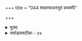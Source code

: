 +++
title = "044 शब्दस्याधारभूतं कथमपि"

+++
<details><summary>मूलम्</summary>

शब्दस्याधारभूतं कथमपि गगनं शक्यते नानुमातुं स्वेच्छातः पारिशेष्यक्रम इह कथितोऽतिप्रसङ्गादिदुःस्थः ।  
निष्क्रान्त्यादेर्न तद्धीस्सति नभसि यतो नास्ति कुड्यादिकेऽसौ रोधस्त्वावारकैश्चेत्तदभवनवशान्निष्क्रमादिश्च सिध्येत् ॥ ४४ ॥
</details>

<details><summary>सर्वाङ्कषटीका - ४४</summary>

[[1]]

एवं स्वपक्षमभिधाय, परोक्तम् आकाशानुमानप्रकारं निराकरोति - शब्दस्येत्यादिना । ' शब्दः पृथिव्याद्यष्टद्रव्यातिरिक्तद्रव्याश्रितः, पृथिव्याद्यष्टद्रव्यानाश्रितत्वे सति द्रव्याश्रितत्वात्' इति परिशेषानुमानेन पृथिव्याद्यष्टद्रव्यातिरिक्तस्य नवमद्रव्यस्याकाशस्य सिद्धिरिति वैशेषिकाः । 'शब्दः गुणः द्रव्याश्रितत्वात्' इत्यनुमानेनोक्तानुमानहेतौ विशेष्यासिद्धिनिरासः । एवं द्रव्याश्रितत्वेन गुणत्वे सिद्धे, 'शब्दः न पृथिव्यादिचतुष्टयगुणः, अपाकजत्वे सति अकारणगुणपूर्वकविशेषगुणत्वात्, सुखादिवत्' इत्यनुमानेन, पृथिव्यप्तेजोवायूनां शब्दाश्रयत्वाभावः सिद्ध्यति । पृथिव्यादिचतुष्टये हि विद्यमाना विशेषगुणाः रूपादयः कारणगुणपूर्वका एव दृष्टाः । कार्यगतगुणं प्रति समवायिकारणगतगुणः असमवायिकारणं भवति । यथा पटरूपं प्रति तन्तुरूपम् । शब्दस्तु न तथा दृश्यते; कार्य एव हि शब्दः साक्षादुत्पन्नो दृश्यते । यदि शब्दः पृथिव्यादौ कारणगुणपूर्वकः स्यात्, तर्हि भेर्यादौ जायमानः शब्दः भेर्यवयवेष्वपि जायेत । न हि तथा दृश्यते । अतः शब्दः न कारणगुणपूर्वकः । अत एव न पृथिव्यादिचतुष्टयविशेषगुणः । पृथिव्यां पाकवशात् यदा 

[[91]]

निष्क्रान्त्यादेर्न तद्धीः, सति नभसि यतो नास्ति कुड्यादिकेऽसौ 



रोधस्त्वावारकैश्चेत्, तदभवनवशात् निष्क्रमादिश्च सिध्येत् ॥44॥ 

रूपादिकमुत्पद्यते, तदा रूपादिकं पाकवशादवयविन्येव साक्षादुत्पद्यते इति पिठरपाकवादिनो नैयायिकाः । अतः रूपादौ व्यभिचार इति अपाकजत्वे सतीति विशेषणम् । पटगतरूपस्यापाकजत्वात्तत्र व्यभिचारवारणाय अकारणगुणपूर्वकत्वविशेषणम् । एवं 'शब्दः न दिक्कालमनसां गुणः, विशेषगुणत्वात्' । दिक्कालादिषु न कोऽपि विशेषगुणो वर्तते । अतः शब्दस्य दिगादयः नाश्रया भवन्ति । एवम् 'शब्दः नात्मगुणः, बहिरिन्द्रियग्राह्यत्वात्, रूपवत्' । आत्मगुणाः सुखादयो हि मनोग्राह्याः । शब्दस्तु श्रोत्रग्राह्यः । अतश्चात्मगुणत्वाभावसिद्धिः । एवञ्च पृथिव्याद्यष्टद्रव्यानाश्रितत्वे सति द्रव्याश्रितत्वात् शब्दः पृथिव्याद्यष्टद्रव्यातिरिक्तद्रव्याश्रित इति नवमद्रव्यस्य आकाशस्य सिद्धिः ॥ 



ननु शब्दः द्रव्यमेव भवतु, मास्तु गुणत्वं तस्येति चेत्, न शब्दो न द्रव्यम्, चक्षुस्त्वगन्यतंराग्राह्यत्वात् । चक्षुरिन्द्रियम् त्वगिन्द्रियमिति द्वयमेव हि द्रव्यग्राहकं दृष्टं लोके । शब्दस्तु न ताभ्यां गृह्यते । अतः शब्दो न द्रव्यम्, किन्तु गुण एव । एवञ्च आकाशस्यातिरिक्तस्य सिद्धिरिति वदन्ति । तदेतदुच्यते-- शब्दस्य आधारभूतं गगनम् अनुमातुं न शक्यते । किन्तु पूर्वश्लोकोक्तक्रमेण प्रत्यक्षेणैव सिद्ध्यति । यः पारिशेष्यक्रमः परिशेषात् सिद्धिक्रमः स्वेच्छातः **इह** = एतद्विषये **कथितः** = उक्तः, सः **अतिप्रसङ्गादिदुःस्थः** = एवमेकैकगुणस्याप्याश्रयतयाऽनेकद्रव्यसिद्धिप्रसङ्गः । तत्तद्गुणेष्वपि विचित्रावान्तरगुणानामपि दर्शनात्, मृदुत्वकठिनत्वादिवैलक्षण्यदर्शनाच्च तत्तदाश्रयाणामप्यतिरिक्तद्रव्यत्वं । अतिप्रसङ्गादीत्यत्रादिपदेन विपरीतप्रसङ्गस्य ग्रहणम् । शब्दो हि नाकाशमात्रगुणः, किन्तु पञ्चभूतानामपि गुणः । एकैकगुणवृद्ध्या सृष्टिः, विपरीतेन च लयः इत्यादिकं हि पूर्वमेव ( श्लो. 12) निरूपितम् । अतः शब्दाश्रयतया आकाशानुमानं न साधीयः ॥ 

[[1]]

एवं रीत्यन्तरमपि दूषयतिनिष्क्रान्त्यादेरित्यादिना । आदिना प्रवेशपरिग्रहः । निष्क्रमणं प्रवेशनमित्याकाशलिङ्गम् (वै.सू. 2-1-69) इति सूत्रम् । द्वारात् निष्क्रमणप्रवेशनादिकमपि आकाशसाधकं लिङ्गम् इति ते वदन्ति । तदपि न, कुड्यादेरन्तरपि आकाशो वर्तते । कुड्यस्य पाते आकाशदर्शनात् इति वन्दन्ति । तर्हि कुतस्तत्र निष्क्रमणादिकं न इति चेत्, कुड्यस्य प्रतिबन्धकत्वादिति वदन्ति । एवम्, न वक्तुं शक्यते । कुत इत्यत्र **कुड्यादिके** = कुड्याद्यन्तरपि **नभसि** = आकाशे सति **असौ** = निष्क्रान्त्यादिः यतः नास्ति। अतः आकाशमात्रं न निष्क्रान्त्यादिकारणम् । **रोधः** = प्रतिबन्धः आवारकैश्चेत् **?** = आवरणहेतुभिर्यदि, कुड्यादिभिः तर्हि **तदभवनवशात्** = कुड्याभावमात्रेणापि निष्क्रमादिश्च **सिद्ध्येत्** = अन्वयव्यतिरेकवशात्, प्रतिबन्धकाभावस्य कारणत्वनियमादेव निष्क्रमणादिकार्यसिद्ध्याऽऽकाशोऽन्यथासिद्धः । ततश्च शब्दाश्रयतया, निष्क्रमणादिकारणतया वा नाकाशसिद्धिः, किन्तु श्रुत्यैव ॥ ४४ ॥
</details>
